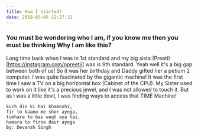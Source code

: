 ```yaml
---
title: How I started?
date: 2018-03-06 12:27:31
---
```

### You must be wondering who I am, if you know me then you must be thinking Why I am like this?
Long time back when I was in 1st standard and my big sista (Preeti)[https://instagram.com/npreetii] was is 9th standard.
Yeah well it's a big gap between both of us!
So it was her birthday and Daddy gifted her a petium 2 computer.
I was quite fascinated by the gigantic machine! It was the first time I saw a TV on a big horizontal box (Cabinet of the CPU).
My Sister used to work on it like it's a precious jewel, and I was not allowed to touch it. But as I was a little devil, I was finding ways to access that TIME Machine!























```quote
kuch din ki hai khamoshi,
fir to kaano me shor ayega,
tumhara to bas waqt aya hai,
hamara to firse daur ayega
By: Devansh Singh
```
